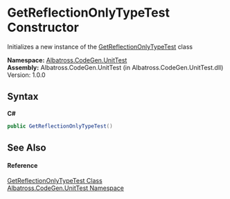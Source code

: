 # GetReflectionOnlyTypeTest Constructor 
 

Initializes a new instance of the <a href="6d5780a0-1171-18ba-182b-66401c3d8379">GetReflectionOnlyTypeTest</a> class

**Namespace:**&nbsp;<a href="c635ed64-0af7-fe2b-cfaf-82d8fce8d294">Albatross.CodeGen.UnitTest</a><br />**Assembly:**&nbsp;Albatross.CodeGen.UnitTest (in Albatross.CodeGen.UnitTest.dll) Version: 1.0.0

## Syntax

**C#**<br />
``` C#
public GetReflectionOnlyTypeTest()
```


## See Also


#### Reference
<a href="6d5780a0-1171-18ba-182b-66401c3d8379">GetReflectionOnlyTypeTest Class</a><br /><a href="c635ed64-0af7-fe2b-cfaf-82d8fce8d294">Albatross.CodeGen.UnitTest Namespace</a><br />